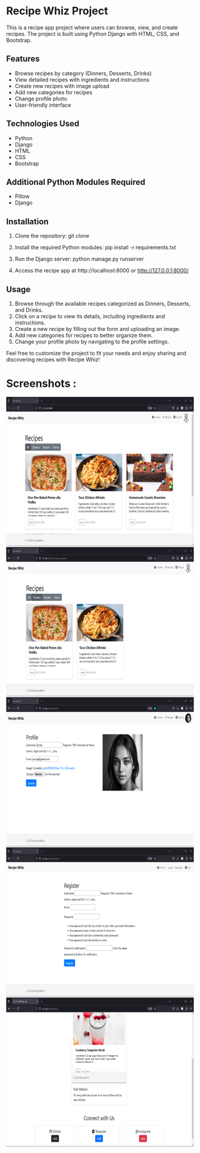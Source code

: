 # Recipe Whiz Project

This is a recipe app project where users can browse, view, and create recipes. The project is built using Python Django with HTML, CSS, and Bootstrap.

## Features

- Browse recipes by category (Dinners, Desserts, Drinks)
- View detailed recipes with ingredients and instructions
- Create new recipes with image upload
- Add new categories for recipes
- Change profile photo
- User-friendly interface

## Technologies Used

- Python
- Django
- HTML
- CSS
- Bootstrap

## Additional Python Modules Required

- Pillow
- Django

## Installation

1. Clone the repository:
      git clone <repository-url>
   

2. Install the required Python modules:
      pip install -r requirements.txt
   

3. Run the Django server:
      python manage.py runserver
   

5. Access the recipe app at http://localhost:8000 or http://127.0.0.1:8000/

## Usage

1. Browse through the available recipes categorized as Dinners, Desserts, and Drinks.
2. Click on a recipe to view its details, including ingredients and instructions.
3. Create a new recipe by filling out the form and uploading an image.
4. Add new categories for recipes to better organize them.
5. Change your profile photo by navigating to the profile settings.

Feel free to customize the project to fit your needs and enjoy sharing and discovering recipes with Recipe Whiz!

# Screenshots : 
<img src="ScreenShots/screenshot1.png" height="400" width="800">
<img src="ScreenShots/screenshot2.png" height="400" width="800">
<img src="ScreenShots/screenshot3.png" height="400" width="800">
<img src="ScreenShots/screenshot4.png" height="400" width="800">
<img src="ScreenShots/screenshot5.png" height="400" width="800">